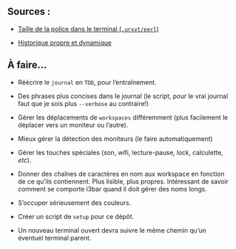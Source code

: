 ## Sources :

* [Taille de la police dans le terminal (`.urxvt/perl`)](https://artisan.karma-lab.net/modifier-taille-polices-durxvt)

* [Historique propre et dynamique](https://unix.stackexchange.com/questions/18212/bash-history-ignoredups-and-erasedups-setting-conflict-with-common-history/18443#18443)


## À faire…

* Réécrire le `journal` en `TDD`, pour l’entraînement.

* Des phrases plus concises dans le journal (le script, pour le vrai journal
  faut que je sois plus `--verbose` au contraire!)

* Gérer les déplacements de `workspaces` différemment (plus facilement le
  déplacer vers un moniteur ou l’autre).

* Mieux gérer la détection des moniteurs (le faire automatiquement)

* Gérer les touches spéciales (son, wifi, lecture-pause, lock, calculette,
  _etc_).

* Donner des chaînes de caractères en nom aux workspace en fonction de ce qu’ils
  contiennent. Plus lisible, plus propres. Intéressant de savoir comment se
  comporte i3bar quand il doit gérer des noms longs.

* S’occuper sérieusement des couleurs.

* Créer un script de `setup` pour ce dépôt.

* Un nouveau terminal ouvert devra suivre le même chemin qu’un éventuel terminal
  parent.
